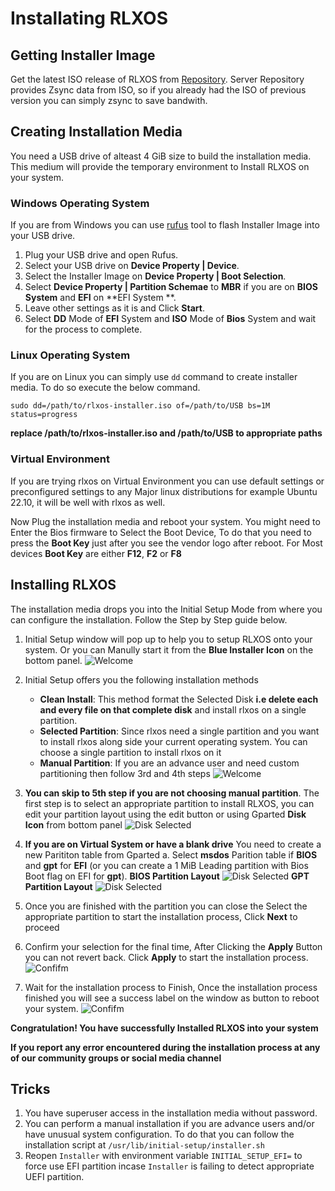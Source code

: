 # Installating RLXOS

## Getting Installer Image

Get the latest ISO release of RLXOS from [Repository](https://repo.rlxos.dev/releases/). Server Repository provides
Zsync data from ISO, so if you already had the ISO of previous version you can simply zsync to save bandwith.

## Creating Installation Media

You need a USB drive of alteast 4 GiB size to build the installation media. This medium will provide the temporary
environment to Install RLXOS on your system.

### Windows Operating System

If you are from Windows you can use [rufus](https://rufus.io) tool to flash Installer Image into your USB drive.

1. Plug your USB drive and open Rufus.
2. Select your USB drive on **Device Property | Device**.
3. Select the Installer Image on **Device Property | Boot Selection**.
4. Select **Device Property | Partition Schemae** to **MBR** if you are on **BIOS System** and **EFI** on **EFI System
   **.
5. Leave other settings as it is and Click **Start**.
6. Select **DD** Mode of **EFI** System and **ISO** Mode of **Bios** System and wait for the process to complete.

### Linux Operating System

If you are on Linux you can simply use `dd` command to create installer media. To do so execute the below command.

`sudo dd=/path/to/rlxos-installer.iso of=/path/to/USB bs=1M status=progress`

**replace **/path/to/rlxos-installer.iso** and **/path/to/USB** to appropriate paths**

### Virtual Environment

If you are trying rlxos on Virtual Environment you can use default settings or preconfigured settings to any Major linux
distributions for example Ubuntu 22.10, it will be well with rlxos as well.

Now Plug the installation media and reboot your system. You might need to Enter the Bios firmware to Select the Boot
Device, To do that you need to press the **Boot Key** just after you see the vendor logo after reboot. For Most devices
**Boot Key** are either **F12**, **F2** or **F8**

## Installing RLXOS

The installation media drops you into the Initial Setup Mode from where you can configure the installation. Follow the
Step by Step guide below.

1. Initial Setup window will pop up to help you to setup RLXOS onto your system. Or you can Manully start it from the
   **Blue Installer Icon** on the bottom panel.
   ![Welcome](assets/installation/welcome.png)

2. Initial Setup offers you the following installation methods
    - **Clean Install**: This method format the Selected Disk **i.e delete each and every file on that complete disk** and install rlxos on a single partition.
    - **Selected Partition**: Since rlxos need a single partition and you want to install rlxos along side your current operating system. You can choose a single partition to install rlxos on it
    - **Manual Partition**: If you are an advance user and need custom partitioning then follow 3rd and 4th steps
   ![Welcome](assets/installation/installation-method.png)

3. **You can skip to 5th step if you are not choosing manual partition**. The first step is to select an appropriate partition to install RLXOS, you can edit your partition layout using the
   edit button or using Gparted **Disk Icon** from bottom panel
   ![Disk Selected](assets/installation/disk-selected.png)

4. **If you are on Virtual System or have a blank drive** You need to create a new Parititon table from Gparted
   a. Select **msdos** Parition table if **BIOS** and **gpt** for **EFI** (or you can create a 1 MiB Leading partition
   with Bios Boot flag on EFI for **gpt**).
   **BIOS Partition Layout**
   ![Disk Selected](assets/installation/disk-gparted-msdos-layout.png)
   **GPT Partition Layout**
   ![Disk Selected](assets/installation/disk-gparted-gpt-layout.png)

5. Once you are finished with the partition you can close the Select the appropriate partition to start the installation
   process, Click **Next** to proceed

6. Confirm your selection for the final time, After Clicking the **Apply** Button you can not revert back. Click
   **Apply** to start the installation process.
   ![Confifm](assets/installation/confirm.png)

7. Wait for the installation process to Finish, Once the installation process finished you will see a success label on
   the window as button to reboot your system.
   ![Confifm](assets/installation/success.png)

**Congratulation! You have successfully Installed RLXOS into your system**

**If you report any error encountered during the installation process at any of our community groups or social media
channel**

## Tricks

1. You have superuser access in the installation media without password.
2. You can perform a manual installation if you are advance users and/or have unusual system configuration. To do that you can follow the installation script at `/usr/lib/initial-setup/installer.sh`
3. Reopen `Installer` with environment variable `INITIAL_SETUP_EFI=` to force use EFI partition incase `Installer` is failing to detect appropriate UEFI partition.
